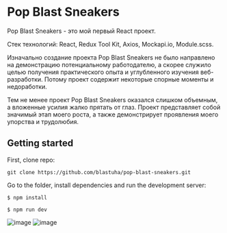 # Pop Blast Sneakers

Pop Blast Sneakers - это мой первый React проект.

Стек технологий: React, Redux Tool Kit, Axios, Mockapi.io, Module.scss.

Изначально создание проекта Pop Blast Sneakers не было направлено на демонстрацию потенциальному работодателю, а скорее служило целью получения практического опыта и углубленного изучения веб-разработки. Потому проект содержит некоторые спорные моменты и недоработки.

Тем не менее проект Pop Blast Sneakers оказался слишком объемным, а вложенные усилия жалко прятать от глаз. Проект представляет собой значимый этап моего роста, а также демонстрирует проявления моего упорства и трудолюбия.

## Getting started

First, clone repo:

`git clone https://github.com/blastuha/pop-blast-sneakers.git`

Go to the folder, install dependencies and run the development server:

```
$ npm install

$ npm run dev

```

![image](https://i.ibb.co/m98Y4mT/popblast-PNG.png)
![image](https://i.ibb.co/n7nqCn0/popblast-PNG2.png)
